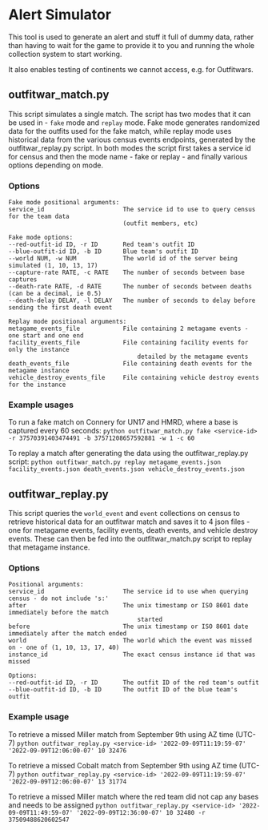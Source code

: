 # Alert Simulator

This tool is used to generate an alert and stuff it full of dummy data, rather than having to wait for the game to provide it to you and running the whole collection system to start working.

It also enables testing of continents we cannot access, e.g. for Outfitwars.

## outfitwar_match.py

This script simulates a single match. The script has two modes that it can be used in - `fake` mode and `replay` mode. Fake mode generates randomized data for the outfits used for the fake match, while replay mode uses historical data from the various census events endpoints, generated by the outfitwar_replay.py script. In both modes the script first takes a service id for census and then the mode name - fake or replay - and finally various options depending on mode.

### Options

```
Fake mode positional arguments:
service_id                      The service id to use to query census for the team data
                                (outfit members, etc)

Fake mode options:
--red-outfit-id ID, -r ID       Red team's outfit ID
--blue-outfit-id ID, -b ID      Blue team's outfit ID
--world NUM, -w NUM             The world id of the server being simulated (1, 10, 13, 17)
--capture-rate RATE, -c RATE    The number of seconds between base captures
--death-rate RATE, -d RATE      The number of seconds between deaths (can be a decimal, ie 0.5)
--death-delay DELAY, -l DELAY   The number of seconds to delay before sending the first death event

Replay mode positional arguments:
metagame_events_file            File containing 2 metagame events - one start and one end
facility_events_file            File containing facility events for only the instance
                                    detailed by the metagame events
death_events_file               File containing death events for the metagame instance
vehicle_destroy_events_file     File containing vehicle destroy events for the instance
```

### Example usages

To run a fake match on Connery for UN17 and HMRD, where a base is captured every 60 seconds:
`python outfitwar_match.py fake <service-id> -r 37570391403474491 -b 37571208657592881 -w 1 -c 60`

To replay a match after generating the data using the outfitwar_replay.py script:
`python outfitwar_match.py replay metagame_events.json facility_events.json death_events.json vehicle_destroy_events.json`


## outfitwar_replay.py

This script queries the `world_event` and `event` collections on census to retrieve historical data for an outfitwar match and saves it to 4 json files - one for metagame events, facility events, death events, and vehicle destroy events. These can then be fed into the outfitwar_match.py script to replay that metagame instance.

### Options

```
Positional arguments:
service_id                      The service id to use when querying census - do not include 's:'
after                           The unix timestamp or ISO 8601 date immediately before the match
                                    started
before                          The unix timestamp or ISO 8601 date immediately after the match ended
world                           The world which the event was missed on - one of (1, 10, 13, 17, 40)
instance_id                     The exact census instance id that was missed

Options:
--red-outfit-id ID, -r ID       The outfit ID of the red team's outfit
--blue-outfit-id ID, -b ID      The outfit ID of the blue team's outfit
```

### Example usage

To retrieve a missed Miller match from September 9th using AZ time (UTC-7)
`python outfitwar_replay.py <service-id> '2022-09-09T11:19:59-07' '2022-09-09T12:06:00-07' 10 32476`

To retrieve a missed Cobalt match from September 9th using AZ time (UTC-7)
`python outfitwar_replay.py <service-id> '2022-09-09T11:19:59-07' '2022-09-09T12:06:00-07' 13 31774`

To retrieve a missed Miller match where the red team did not cap any bases and needs to be assigned
`python outfitwar_replay.py <service-id> '2022-09-09T11:49:59-07' '2022-09-09T12:36:00-07' 10 32480 -r 37509488620602547`
